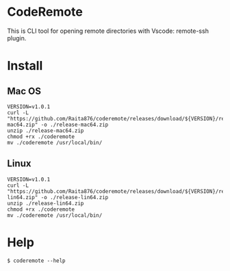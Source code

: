 # CodeRemote

This is CLI tool for opening remote directories with Vscode: remote-ssh plugin.

# Install

## Mac OS

```
VERSION=v1.0.1
curl -L "https://github.com/Raita876/coderemote/releases/download/${VERSION}/release-mac64.zip" -o ./release-mac64.zip
unzip ./release-mac64.zip
chmod +rx ./coderemote
mv ./coderemote /usr/local/bin/
```

## Linux

```
VERSION=v1.0.1
curl -L "https://github.com/Raita876/coderemote/releases/download/${VERSION}/release-lin64.zip" -o ./release-lin64.zip
unzip ./release-lin64.zip
chmod +rx ./coderemote
mv ./coderemote /usr/local/bin/
```

# Help

```
$ coderemote --help
```

